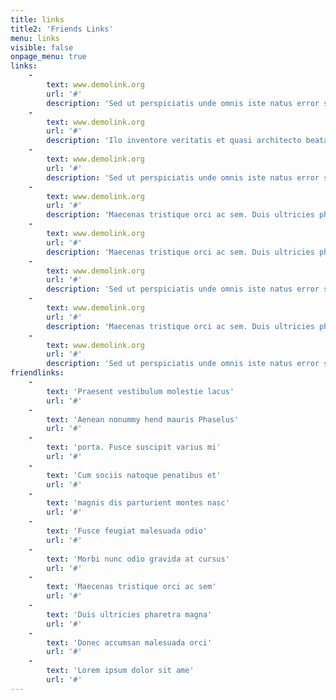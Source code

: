 ```yaml
---
title: links
title2: 'Friends Links'
menu: links
visible: false
onpage_menu: true
links:
    -
        text: www.demolink.org
        url: '#'
        description: 'Sed ut perspiciatis unde omnis iste natus error sit voluptatem accusantium doloremque laudantium, totam rem aperiam, eaque ipsa quae ab.'
    -
        text: www.demolink.org
        url: '#'
        description: 'Ilo inventore veritatis et quasi architecto beatae vitae dicta sunt explicabo. Nemo enim ipsam voluptatem quia voluptas sit aspernatur aut odit aut fugit, sed quia consequuntur magni dolores eos qui.'
    -
        text: www.demolink.org
        url: '#'
        description: 'Sed ut perspiciatis unde omnis iste natus error sit voluptatem accusantium doloremque laudantium, totam rem aperiam, eaque ipsa quae ab.'
    -
        text: www.demolink.org
        url: '#'
        description: 'Maecenas tristique orci ac sem. Duis ultricies pharetra magna. Donec accumsan malesuada orci. Donec sit amet eros. Lorem ipsum dolor sit amet, consectetuer adipiscing elit. Mauris fermentum dictum magna. Sed laoreet aliquam leo.'
    -
        text: www.demolink.org
        url: '#'
        description: 'Maecenas tristique orci ac sem. Duis ultricies pharetra magna. Donec accumsan malesuada orci. Donec sit amet eros. Lorem ipsum dolor sit amet, consectetuer adipiscing elit. Mauris fermentum dictum magna. Sed laoreet aliquam leo.'
    -
        text: www.demolink.org
        url: '#'
        description: 'Sed ut perspiciatis unde omnis iste natus error sit voluptatem accusantium doloremque laudantium, totam rem aperiam, eaque ipsa quae ab.'
    -
        text: www.demolink.org
        url: '#'
        description: 'Maecenas tristique orci ac sem. Duis ultricies pharetra magna. Donec accumsan malesuada orci. Donec sit amet eros. Lorem ipsum dolor sit amet, consectetuer adipiscing elit. Mauris fermentum dictum magna. Sed laoreet aliquam leo.'
    -
        text: www.demolink.org
        url: '#'
        description: 'Sed ut perspiciatis unde omnis iste natus error sit voluptatem accusantium doloremque laudantium, totam rem aperiam, eaque ipsa quae ab.'
friendlinks:
    -
        text: 'Praesent vestibulum molestie lacus'
        url: '#'
    -
        text: 'Aenean nonummy hend mauris Phaselus'
        url: '#'
    -
        text: 'porta. Fusce suscipit varius mi'
        url: '#'
    -
        text: 'Cum sociis natoque penatibus et'
        url: '#'
    -
        text: 'magnis dis parturient montes nasc'
        url: '#'
    -
        text: 'Fusce feugiat malesuada odio'
        url: '#'
    -
        text: 'Morbi nunc odio gravida at cursus'
        url: '#'
    -
        text: 'Maecenas tristique orci ac sem'
        url: '#'
    -
        text: 'Duis ultricies pharetra magna'
        url: '#'
    -
        text: 'Donec accumsan malesuada orci'
        url: '#'
    -
        text: 'Lorem ipsum dolor sit ame'
        url: '#'
---
```


